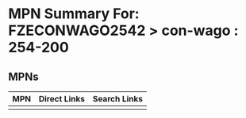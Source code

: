 



# MPN Summary For: FZECONWAGO2542 > con-wago : 254-200

## MPNs
  

|MPN|Direct Links|Search Links|
| :--- | :--- | :--- |
||||
